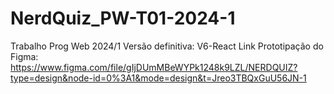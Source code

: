 # NerdQuiz_PW-T01-2024-1
Trabalho Prog Web 2024/1
Versão definitiva: V6-React
Link Prototipação do Figma: https://www.figma.com/file/gIjDUmMBeWYPk1248k9LZL/NERDQUIZ?type=design&node-id=0%3A1&mode=design&t=Jreo3TBQxGuU56JN-1
